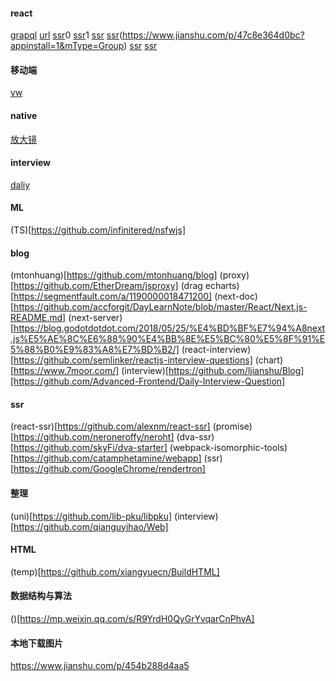 #### react 
[grapql](https://github.com/Gossamer-React/Lucid)
[url](https://github.com/EBazarov/nsfw_data_source_urls)
[ssr](https://github.com/mtsee/react-koa2-ssr)0
[ssr](https://github.com/chikara-chan/react-isomorphic-boilerplate)1
[ssr](https://github.com/code-mcx/react-ssr)
[ssr](https://github.com/wujiabk/zhaopinApp)(https://www.jianshu.com/p/47c8e364d0bc?appinstall=1&mType=Group)
[ssr](https://github.com/meibin08/NeteaseCloudMusic-SSR)
[ssr](https://github.com/manuelbieh/react-ssr-setup)
#### 移动端
[vw](https://www.w3cplus.com/mobile/vw-layout-in-vue.html)

#### native
[放大镜](https://github.com/Hacker233/JavaScript)

#### interview
[daliy](https://github.com/Advanced-Frontend/Daily-Interview-Question)

#### ML
(TS)[https://github.com/infinitered/nsfwjs]

#### blog
(mtonhuang)[https://github.com/mtonhuang/blog] 
(proxy)[https://github.com/EtherDream/jsproxy]
(drag echarts)[https://segmentfault.com/a/1190000018471200]
(next-doc)[https://github.com/accforgit/DayLearnNote/blob/master/React/Next.js-README.md]
(next-server)[https://blog.godotdotdot.com/2018/05/25/%E4%BD%BF%E7%94%A8next.js%E5%AE%8C%E6%88%90%E4%BB%8E%E5%BC%80%E5%8F%91%E5%88%B0%E9%83%A8%E7%BD%B2/]
(react-interview)[https://github.com/semlinker/reactjs-interview-questions]
(chart)[https://www.7moor.com/]
(interview)[https://github.com/ljianshu/Blog][https://github.com/Advanced-Frontend/Daily-Interview-Question]
#### ssr
(react-ssr)[https://github.com/alexnm/react-ssr]
(promise)[https://github.com/neroneroffy/neroht]
(dva-ssr)[https://github.com/skyFi/dva-starter]
(webpack-isomorphic-tools)[https://github.com/catamphetamine/webapp]
(ssr)[https://github.com/GoogleChrome/rendertron]
#### 整理
(uni)[https://github.com/lib-pku/libpku]
(interview)[https://github.com/qianguyihao/Web]
#### HTML
(temp)[https://github.com/xiangyuecn/BuildHTML]

#### 数据结构与算法
()[https://mp.weixin.qq.com/s/R9YrdH0QyGrYvqarCnPhvA]


#### 本地下载图片
https://www.jianshu.com/p/454b288d4aa5